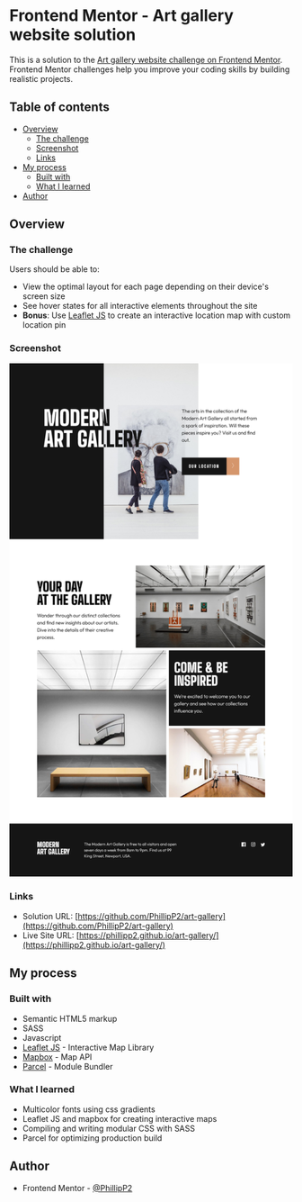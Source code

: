 # Frontend Mentor - Art gallery website solution

This is a solution to the [Art gallery website challenge on Frontend Mentor](https://www.frontendmentor.io/challenges/art-gallery-website-yVdrZlxyA). Frontend Mentor challenges help you improve your coding skills by building realistic projects. 

## Table of contents

- [Overview](#overview)
  - [The challenge](#the-challenge)
  - [Screenshot](#screenshot)
  - [Links](#links)
- [My process](#my-process)
  - [Built with](#built-with)
  - [What I learned](#what-i-learned)
- [Author](#author)


## Overview

### The challenge

Users should be able to:

- View the optimal layout for each page depending on their device's screen size
- See hover states for all interactive elements throughout the site
- **Bonus**: Use [Leaflet JS](https://leafletjs.com/) to create an interactive location map with custom location pin

### Screenshot

![](./screenshot.png)

### Links

- Solution URL: [https://github.com/PhillipP2/art-gallery](https://github.com/PhillipP2/art-gallery)
- Live Site URL: [https://phillipp2.github.io/art-gallery/](https://phillipp2.github.io/art-gallery/)

## My process

### Built with

- Semantic HTML5 markup
- SASS
- Javascript
- [Leaflet JS](https://leafletjs.com/) - Interactive Map Library
- [Mapbox](https://www.mapbox.com/) - Map API
- [Parcel](https://parceljs.org/) - Module Bundler 

### What I learned

- Multicolor fonts using css gradients
- Leaflet JS and mapbox for creating interactive maps
- Compiling and writing modular CSS with SASS
- Parcel for optimizing production build

## Author

- Frontend Mentor - [@PhillipP2](https://www.frontendmentor.io/profile/PhillipP2)

